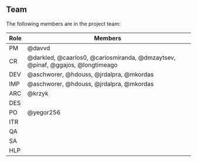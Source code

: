 ## Team

The following members are in the project team:

Role | Members
---|---
PM | @davvd
CR | @darkled, @caarlos0, @carlosmiranda, @dmzaytsev, @pinaf, @ggajos, @longtimeago
DEV | @aschworer, @hdouss, @jrdalpra, @mkordas
IMP | @aschworer, @hdouss, @jrdalpra, @mkordas
ARC | @krzyk
DES | 
PO | @yegor256
ITR | 
QA | 
SA | 
HLP | 
